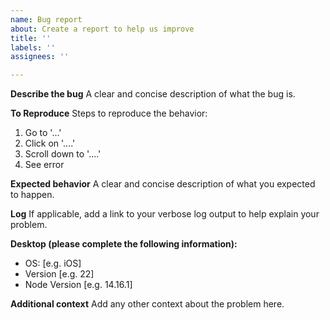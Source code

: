 ```yaml
---
name: Bug report
about: Create a report to help us improve
title: ''
labels: ''
assignees: ''

---
```


<!-- 
Please make sure to enable verbosity (-vvvvv) before reporting/reproducing a bug!
-->

**Describe the bug**
A clear and concise description of what the bug is.

**To Reproduce**
Steps to reproduce the behavior:
1. Go to '...'
2. Click on '....'
3. Scroll down to '....'
4. See error

**Expected behavior**
A clear and concise description of what you expected to happen.

**Log**
If applicable, add a link to your verbose log output to help explain your problem.

**Desktop (please complete the following information):**
 - OS: [e.g. iOS]
 - Version [e.g. 22]
 - Node Version [e.g. 14.16.1]

**Additional context**
Add any other context about the problem here.

